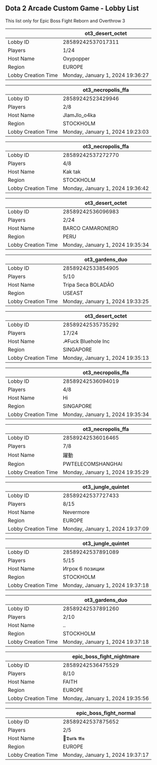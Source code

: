 ## Dota 2 Arcade Custom Game - Lobby List

This list only for Epic Boss Fight Reborn and Overthrow 3

|  | ot3_desert_octet |
| ------ | ------ |
| Lobby ID | 28589242537017311 |
| Players | 1/24 |
| Host Name | Oxypopper |
| Region | EUROPE |
| Lobby Creation Time | Monday, January 1, 2024 19:36:27 |


|  | ot3_necropolis_ffa |
| ------ | ------ |
| Lobby ID | 28589242523429946 |
| Players | 2/8 |
| Host Name | JlamJlo_o4ka |
| Region | STOCKHOLM |
| Lobby Creation Time | Monday, January 1, 2024 19:23:03 |


|  | ot3_necropolis_ffa |
| ------ | ------ |
| Lobby ID | 28589242537272770 |
| Players | 4/8 |
| Host Name | Kak tak |
| Region | STOCKHOLM |
| Lobby Creation Time | Monday, January 1, 2024 19:36:42 |


|  | ot3_desert_octet |
| ------ | ------ |
| Lobby ID | 28589242536096983 |
| Players | 2/24 |
| Host Name | BARCO CAMARONERO |
| Region | PERU |
| Lobby Creation Time | Monday, January 1, 2024 19:35:34 |


|  | ot3_gardens_duo |
| ------ | ------ |
| Lobby ID | 28589242533854905 |
| Players | 5/10 |
| Host Name | Tripa Seca BOLADÃO |
| Region | USEAST |
| Lobby Creation Time | Monday, January 1, 2024 19:33:25 |


|  | ot3_desert_octet |
| ------ | ------ |
| Lobby ID | 28589242535735292 |
| Players | 17/24 |
| Host Name | ☭Fuck Bluehole Inc |
| Region | SINGAPORE |
| Lobby Creation Time | Monday, January 1, 2024 19:35:13 |


|  | ot3_necropolis_ffa |
| ------ | ------ |
| Lobby ID | 28589242536094019 |
| Players | 4/8 |
| Host Name | Hi |
| Region | SINGAPORE |
| Lobby Creation Time | Monday, January 1, 2024 19:35:34 |


|  | ot3_necropolis_ffa |
| ------ | ------ |
| Lobby ID | 28589242536016465 |
| Players | 7/8 |
| Host Name | 躍動 |
| Region | PWTELECOMSHANGHAI |
| Lobby Creation Time | Monday, January 1, 2024 19:35:29 |


|  | ot3_jungle_quintet |
| ------ | ------ |
| Lobby ID | 28589242537727433 |
| Players | 8/15 |
| Host Name | Nevermore |
| Region | EUROPE |
| Lobby Creation Time | Monday, January 1, 2024 19:37:09 |


|  | ot3_jungle_quintet |
| ------ | ------ |
| Lobby ID | 28589242537891089 |
| Players | 5/15 |
| Host Name | Игрок 6 позиции |
| Region | STOCKHOLM |
| Lobby Creation Time | Monday, January 1, 2024 19:37:18 |


|  | ot3_gardens_duo |
| ------ | ------ |
| Lobby ID | 28589242537891260 |
| Players | 2/10 |
| Host Name | .. |
| Region | STOCKHOLM |
| Lobby Creation Time | Monday, January 1, 2024 19:37:18 |


|  | epic_boss_fight_nightmare |
| ------ | ------ |
| Lobby ID | 28589242536475529 |
| Players | 8/10 |
| Host Name | FAITH |
| Region | EUROPE |
| Lobby Creation Time | Monday, January 1, 2024 19:35:56 |


|  | epic_boss_fight_normal |
| ------ | ------ |
| Lobby ID | 28589242537875652 |
| Players | 2/5 |
| Host Name | 🎄𝕯𝖆𝖗𝖐 𝕬𝖓 |
| Region | EUROPE |
| Lobby Creation Time | Monday, January 1, 2024 19:37:17 |


